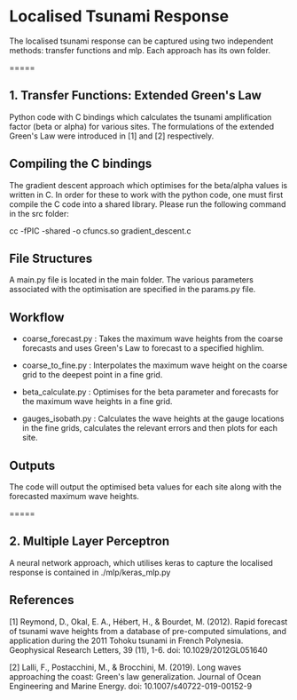 # Localised Tsunami Response
The localised tsunami response can be captured using two independent methods: transfer functions and mlp.
Each approach has its own folder.

=====
## 1. Transfer Functions: Extended Green's Law

Python code with C bindings which calculates the tsunami amplification factor (beta or alpha)
for various sites. The formulations of the extended Green's Law were introduced in [1] and [2] respectively.

## Compiling the C bindings

The gradient descent approach which optimises for the beta/alpha values is written in C.
In order for these to work with the python code, one must first compile the C code
into a shared library. Please run the following command in the src folder:

cc -fPIC -shared -o cfuncs.so gradient_descent.c

## File Structures

A main.py file is located in the main folder.
The various parameters associated with the optimisation are specified in the params.py file.

## Workflow

- coarse_forecast.py : Takes the maximum wave heights from the coarse forecasts and uses
Green's Law to forecast to a specified highlim.

- coarse_to_fine.py : Interpolates the maximum wave height on the coarse grid to the
deepest point in a fine grid.

- beta_calculate.py : Optimises for the beta parameter and forecasts for the maximum
wave heights in a fine grid.

- gauges_isobath.py : Calculates the wave heights at the gauge locations in the fine grids,
calculates the relevant errors and then plots for each site.

## Outputs
The code will output the optimised beta values for each site along with the forecasted
maximum wave heights.

=====
## 2. Multiple Layer Perceptron

A neural network approach, which utilises keras to capture the localised response is contained in ./mlp/keras_mlp.py

## References

[1] Reymond, D., Okal, E. A., Hébert, H., & Bourdet, M. (2012). Rapid forecast of tsunami wave heights from a database of pre-computed simulations, and application during the 2011 Tohoku tsunami in French Polynesia. Geophysical Research Letters, 39 (11), 1-6. doi: 10.1029/2012GL051640

[2] Lalli, F., Postacchini, M., & Brocchini, M. (2019). Long waves approaching the coast: Green's law generalization. Journal of Ocean Engineering and Marine Energy. doi: 10.1007/s40722-019-00152-9
